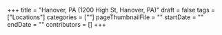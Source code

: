 +++
title = "Hanover, PA (1200 High St, Hanover, PA)"
draft = false
tags = ["Locations"]
categories = [""]
pageThumbnailFile = ""
startDate = ""
endDate = ""
contributors = []
+++
